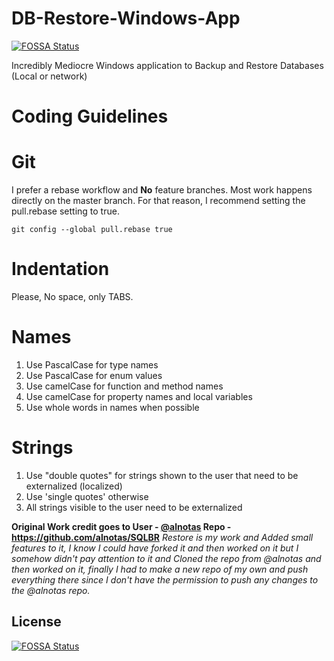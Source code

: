 # DB-Restore-Windows-App
[![FOSSA Status](https://app.fossa.io/api/projects/git%2Bgithub.com%2Fhirocsingh%2FDB-Restore-Windows-App.svg?type=shield)](https://app.fossa.io/projects/git%2Bgithub.com%2Fhirocsingh%2FDB-Restore-Windows-App?ref=badge_shield)

Incredibly Mediocre Windows application to Backup and Restore Databases (Local or network)

# Coding Guidelines

# Git

I prefer a rebase workflow and **No** feature branches. Most work happens directly on the master branch. For that reason, I recommend setting the pull.rebase setting to true.

`git config --global pull.rebase true`

# Indentation
Please, No space, only TABS.

# Names

1. Use PascalCase for type names
2. Use PascalCase for enum values
3. Use camelCase for function and method names
4. Use camelCase for property names and local variables
5. Use whole words in names when possible
   
# Strings

1. Use "double quotes" for strings shown to the user that need to be externalized (localized)
2. Use 'single quotes' otherwise
3. All strings visible to the user need to be externalized



**Original Work credit goes to User - [@alnotas](https://github.com/alnotas) Repo - https://github.com/alnotas/SQLBR**
*Restore is my work and Added small features to it, I know I could have forked it and then worked on it but I somehow didn't pay attention to it and Cloned the repo from @alnotas and then worked on it, finally I had to make a new repo of my own and push everything there since I don't have the permission to push any changes to the @alnotas repo.*


## License
[![FOSSA Status](https://app.fossa.io/api/projects/git%2Bgithub.com%2Fhirocsingh%2FDB-Restore-Windows-App.svg?type=large)](https://app.fossa.io/projects/git%2Bgithub.com%2Fhirocsingh%2FDB-Restore-Windows-App?ref=badge_large)